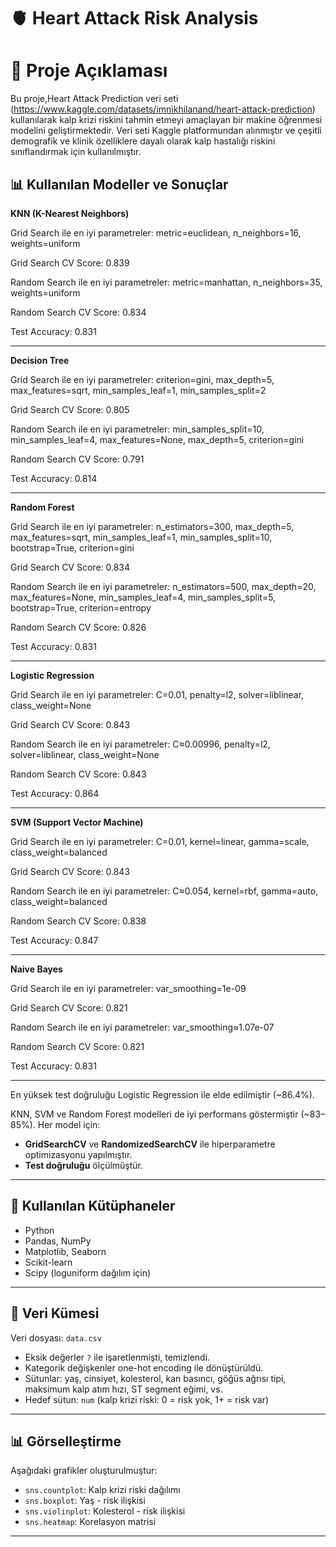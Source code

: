 # 🫀 Heart Attack Risk Analysis

# 📌 Proje Açıklaması
Bu proje,Heart Attack Prediction veri seti (https://www.kaggle.com/datasets/imnikhilanand/heart-attack-prediction) kullanılarak kalp krizi riskini tahmin etmeyi amaçlayan bir makine öğrenmesi modelini geliştirmektedir. Veri seti Kaggle platformundan alınmıştır ve çeşitli demografik ve klinik özelliklere dayalı olarak kalp hastalığı riskini sınıflandırmak için kullanılmıştır.

## 📊 Kullanılan Modeller ve Sonuçlar

**KNN (K-Nearest Neighbors)**

Grid Search ile en iyi parametreler: metric=euclidean, n_neighbors=16, weights=uniform

Grid Search CV Score: 0.839

Random Search ile en iyi parametreler: metric=manhattan, n_neighbors=35, weights=uniform

Random Search CV Score: 0.834

Test Accuracy: 0.831

---------------------------------------------------------------------------------------------------------------------------------------------------------------

**Decision Tree**

Grid Search ile en iyi parametreler: criterion=gini, max_depth=5, max_features=sqrt, min_samples_leaf=1, min_samples_split=2

Grid Search CV Score: 0.805

Random Search ile en iyi parametreler: min_samples_split=10, min_samples_leaf=4, max_features=None, max_depth=5, criterion=gini

Random Search CV Score: 0.791

Test Accuracy: 0.814 

--------------------------------------------------------------------------------------------------------------------------------------------------------------


**Random Forest**

Grid Search ile en iyi parametreler: n_estimators=300, max_depth=5, max_features=sqrt, min_samples_leaf=1, min_samples_split=10, bootstrap=True, criterion=gini

Grid Search CV Score: 0.834

Random Search ile en iyi parametreler: n_estimators=500, max_depth=20, max_features=None, min_samples_leaf=4, min_samples_split=5, bootstrap=True, criterion=entropy

Random Search CV Score: 0.826

Test Accuracy: 0.831

------------------------------------------------------------------------------------------------------------------------------------------------------------------

**Logistic Regression**

Grid Search ile en iyi parametreler: C=0.01, penalty=l2, solver=liblinear, class_weight=None

Grid Search CV Score: 0.843

Random Search ile en iyi parametreler: C≈0.00996, penalty=l2, solver=liblinear, class_weight=None

Random Search CV Score: 0.843

Test Accuracy: 0.864

-------------------------------------------------------------------------------------------------------------------------------------------------------------

**SVM (Support Vector Machine)**

Grid Search ile en iyi parametreler: C=0.01, kernel=linear, gamma=scale, class_weight=balanced

Grid Search CV Score: 0.843

Random Search ile en iyi parametreler: C≈0.054, kernel=rbf, gamma=auto, class_weight=balanced

Random Search CV Score: 0.838

Test Accuracy: 0.847

------------------------------------------------------------------------------------------------------------------------------------------------------------------

**Naive Bayes**

Grid Search ile en iyi parametreler: var_smoothing=1e-09

Grid Search CV Score: 0.821

Random Search ile en iyi parametreler: var_smoothing≈1.07e-07

Random Search CV Score: 0.821

Test Accuracy: 0.831

---------------------------------------------------------------------------------------------------------------------------------------------------------------

En yüksek test doğruluğu Logistic Regression ile elde edilmiştir (~86.4%).

KNN, SVM ve Random Forest modelleri de iyi performans göstermiştir (~83–85%).
Her model için:
- **GridSearchCV** ve **RandomizedSearchCV** ile hiperparametre optimizasyonu yapılmıştır.
- **Test doğruluğu** ölçülmüştür.

-----------------------------------------------------------------------------------------------------------------------------------------------------------------

## 🧪 Kullanılan Kütüphaneler

- Python
- Pandas, NumPy
- Matplotlib, Seaborn
- Scikit-learn
- Scipy (loguniform dağılım için)

---

## 📁 Veri Kümesi

Veri dosyası: `data.csv`  
- Eksik değerler `?` ile işaretlenmişti, temizlendi.
- Kategorik değişkenler one-hot encoding ile dönüştürüldü.
- Sütunlar: yaş, cinsiyet, kolesterol, kan basıncı, göğüs ağrısı tipi, maksimum kalp atım hızı, ST segment eğimi, vs.
- Hedef sütun: `num` (kalp krizi riski: 0 = risk yok, 1+ = risk var)

---

## 📊 Görselleştirme

Aşağıdaki grafikler oluşturulmuştur:
- `sns.countplot`: Kalp krizi riski dağılımı
- `sns.boxplot`: Yaş - risk ilişkisi
- `sns.violinplot`: Kolesterol - risk ilişkisi
- `sns.heatmap`: Korelasyon matrisi

---

